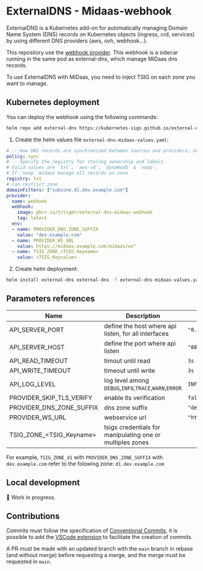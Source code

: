# ExternalDNS - Midaas-webhook

ExternalDNS is a Kubernetes add-on for automatically managing Domain Name System (DNS) records on Kubernetes objects (ingress, crd, services) by using different DNS providers (aws, ovh, webhook...). 

This repository use the [webhook provider](https://github.com/kubernetes-sigs/external-dns/blob/master/docs/tutorials/webhook-provider.md). This webhook is a sidecar running in the same pod as external-dns, which manage MiDaas dns records. 

To use ExternalDNS with MiDaas, you need to inject TSIG on each zone you want to manage.

## Kubernetes deployment

You can deploy the webhook using the following commands:

```sh
helm repo add external-dns https://kubernetes-sigs.github.io/external-dns/
```

1. Create the helm values file `external-dns-midaas-values.yaml`:

```yaml
# -- How DNS records are synchronized between sources and providers; available values are `sync` & `upsert-only`.
policy: sync
# -- Specify the registry for storing ownership and labels.
# Valid values are `txt`, `aws-sd`, `dynamodb` & `noop`.
# If `noop` midaas manage all records on zone
registry: txt
# can restrict zone
domainFilters: ["subzone.d1.dev.example.com"]
provider: 
  name: webhook
  webhook: 
    image: ghcr.io/titigmr/external-dns-midaas-webhook
    tag: latest
  env:
  - name: PROVIDER_DNS_ZONE_SUFFIX
    value: "dev.example.com"
  - name: PROVIDER_WS_URL
    value: https://midaas.example.com/midaas/ws"
  - name: TSIG_ZONE_<TSIG_Keyname>
    value: <TSIG_Keyvalue>
```

2. Create helm deployment:

```sh
helm install external-dns external-dns -f external-dns-midaas-values.yaml
```

## Parameters references

| Name                     | Description                                               | Default value                             |
| ------------------------ | --------------------------------------------------------- | ----------------------------------------- |
| API_SERVER_PORT          | define the host where api listen, for all interfaces      | `"0.0.0.0"`                               |
| API_SERVER_HOST          | define the port where api listen                          | `"8888"`                                  |
| API_READ_TIMEOUT         | timout until read                                         | `3s`                                      |
| API_WRITE_TIMEOUT        | timeout until write                                       | `3s`                                      |
| API_LOG_LEVEL            | log level among `DEBUG`,`INFO`,`TRACE`,`WARN`,`ERROR`     | `INFO`                                    |
| PROVIDER_SKIP_TLS_VERIFY | enable tls verification                                   | `false`                                   |
| PROVIDER_DNS_ZONE_SUFFIX | dns zone suffix                                           | `"dev.example.com"`                       |
| PROVIDER_WS_URL          | webservice url                                            | `"https://midaas.example.com/midaas/ws/"` |
| TSIG_ZONE_<TSIG_Keyname> | tsigs credentials for manipulating one or multiples zones |                                           |

For example, `TSIG_ZONE_d1` with `PROVIDER_DNS_ZONE_SUFFIX` with `dev.example.com` refer to the folowing zone: `d1.dev.example.com`


## Local development

🚧 Work in progress.

## Contributions

Commits must follow the specification of [Conventional Commits](https://www.conventionalcommits.org/en/v1.0.0/), it is possible to add the [VSCode extension](https://github.com/vivaxy/vscode-conventional-commits) to facilitate the creation of commits.

A PR must be made with an updated branch with the `main` branch in rebase (and without merge) before requesting a merge, and the merge must be requested in `main`.
